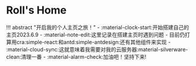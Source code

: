 # Roll's Home

!!! abstract "开启我的个人主页之旅！"
    - :material-clock-start:开始搭建自己的主页2023.6.9
    - :material-note-edit:这里记录在搭建主页时遇到问题
    - 目前仍打算用cra:simple-react:和antd:simple-antdesign:还有其他组件来实现
    - :material-cloud-sync:这就意味着我需要对我的云服务器:material-silverware-clean:清理一番
    - :material-alarm-check:加油吧！坚持下来!
